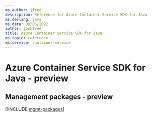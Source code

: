 ```yaml
---
ms.author: jfree
description: Reference for Azure Container Service SDK for Java
ms.devlang: java
ms.data: 09/06/2022
author: joshfree
title: Azure Container Service SDK for Java
ms.topic: reference
ms.service: container-service
---
```

# Azure Container Service SDK for Java - preview

## Management packages - preview
[!INCLUDE [mgmt-packages](container-service-mgmt-index.md)]